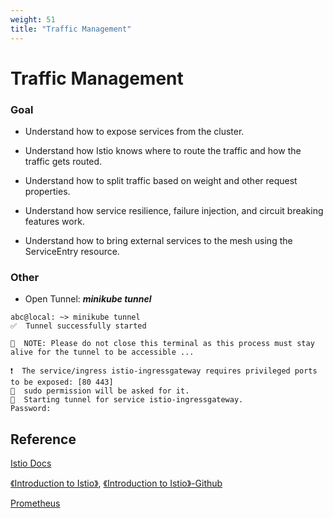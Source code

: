 ```yaml
---
weight: 51
title: "Traffic Management"
---
```



# Traffic Management

### Goal

- Understand how to expose services from the cluster.

- Understand how Istio knows where to route the traffic and how the traffic gets routed.

- Understand how to split traffic based on weight and other request properties.

- Understand how service resilience, failure injection, and circuit breaking features work.

- Understand how to bring external services to the mesh using the ServiceEntry resource.

### Other

- Open Tunnel: ***minikube tunnel***

```
abc@local: ~> minikube tunnel
✅  Tunnel successfully started

📌  NOTE: Please do not close this terminal as this process must stay alive for the tunnel to be accessible ...

❗  The service/ingress istio-ingressgateway requires privileged ports to be exposed: [80 443]
🔑  sudo permission will be asked for it.
🏃  Starting tunnel for service istio-ingressgateway.
Password:
```

## Reference

[Istio Docs](https://istio.io/latest/docs/) 

[《Introduction to Istio》](https://learning.edx.org/course/course-v1:LinuxFoundationX+LFS144x+3T2022/home),
[《Introduction to Istio》-Github](https://github.com/tetratelabs/cncf-istio-course?utm_source=cncf-course&utm_medium=course&utm_campaign=course)

[Prometheus](https://prometheus.io/)
